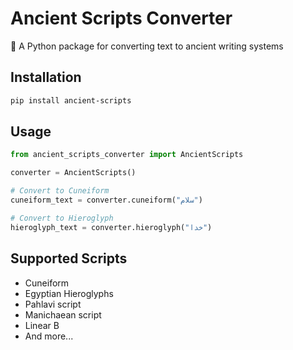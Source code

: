 # Ancient Scripts Converter

📜 A Python package for converting text to ancient writing systems

## Installation
```bash
pip install ancient-scripts
```

## Usage
```python
from ancient_scripts_converter import AncientScripts

converter = AncientScripts()

# Convert to Cuneiform
cuneiform_text = converter.cuneiform("سلام")

# Convert to Hieroglyph
hieroglyph_text = converter.hieroglyph("خدا")
```

## Supported Scripts
- Cuneiform
- Egyptian Hieroglyphs
- Pahlavi script
- Manichaean script
- Linear B
- And more...

